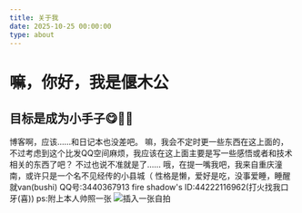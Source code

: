 ```yaml
---
title: 关于我
date: 2025-10-25 00:00:00
type: about  
---
```


# 嘛，你好，我是偃木公
## 目标是成为小手子😋👍🏻
博客啊，应该……和日记本也没差吧。
嘛，我会不定时更一些东西在这上面的，不过考虑到这个比发QQ空间麻烦，我应该在这上面主要是写一些感悟或者和技术相关的东西了吧？
不过也说不准就是了……
哦，在提一嘴我吧，我来自重庆潼南，或许只是一个名不见经传的小县城（
性格是懒，爱好是吃，没事爱睡，睡醒就van(bushi)
QQ号:3440367913
fire shadow's ID:44222116962(打火找我口牙(喜))
ps:附上本人帅照一张
![插入一张自拍](http://mms0.baidu.com/it/u=3098382167,2697353268&fm=253&app=120&f=JPEG?w=802&h=500)